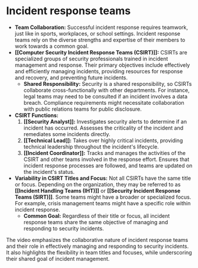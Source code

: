 # Incident response teams

- **Team Collaboration:** Successful incident response requires teamwork, just like in sports, workplaces, or school settings. Incident response teams rely on the diverse strengths and expertise of their members to work towards a common goal.
- **[[Computer Security Incident Response Teams (CSIRT)]]:** CSIRTs are specialized groups of security professionals trained in incident management and response. Their primary objectives include effectively and efficiently managing incidents, providing resources for response and recovery, and preventing future incidents.
	- **Shared Responsibility:** Security is a shared responsibility, so CSIRTs collaborate cross-functionally with other departments. For instance, legal teams may need to be consulted if an incident involves a data breach. Compliance requirements might necessitate collaboration with public relations teams for public disclosure.
- **CSIRT Functions:**
	1. **[[Security Analyst]]:** Investigates security alerts to determine if an incident has occurred. Assesses the criticality of the incident and remediates some incidents directly.
	2. **[[Technical Lead]]:** Takes over highly critical incidents, providing technical leadership throughout the incident's lifecycle.
	3. **[[Incident Coordinator]]:** Tracks and manages the activities of the CSIRT and other teams involved in the response effort. Ensures that incident response processes are followed, and teams are updated on the incident's status.
- **Variability in CSIRT Titles and Focus:** Not all CSIRTs have the same title or focus. Depending on the organization, they may be referred to as **[[Incident Handling Teams (IHT)]]** or **[[Security Incident Response Teams (SIRT)]]**. Some teams might have a broader or specialized focus. For example, crisis management teams might have a specific role within incident response.
	- **Common Goal:** Regardless of their title or focus, all incident response teams share the same objective of managing and responding to security incidents.

The video emphasizes the collaborative nature of incident response teams and their role in effectively managing and responding to security incidents. It also highlights the flexibility in team titles and focuses, while underscoring their shared goal of incident management.